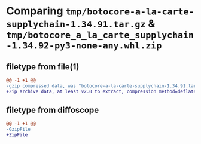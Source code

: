 # Comparing `tmp/botocore-a-la-carte-supplychain-1.34.91.tar.gz` & `tmp/botocore_a_la_carte_supplychain-1.34.92-py3-none-any.whl.zip`

## filetype from file(1)

```diff
@@ -1 +1 @@
-gzip compressed data, was "botocore-a-la-carte-supplychain-1.34.91.tar", last modified: Thu Apr 25 01:03:53 2024, max compression
+Zip archive data, at least v2.0 to extract, compression method=deflate
```

## filetype from diffoscope

```diff
@@ -1 +1 @@
-GzipFile
+ZipFile
```

